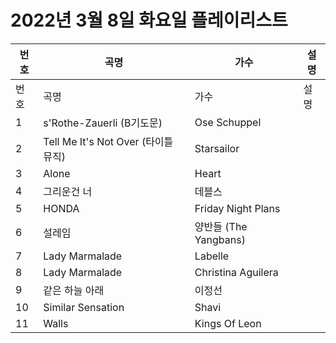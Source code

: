 # 2022년 3월 8일 화요일 플레이리스트

| 번호 | 곡명 | 가수 | 설명 |
|------|------|------|------|
| 번호 | 곡명 | 가수 | 설명 |
| 1 | s'Rothe-Zauerli (B기도문) | Ose Schuppel |  |
| 2 | Tell Me It's Not Over (타이틀 뮤직) | Starsailor |  |
| 3 | Alone | Heart |  |
| 4 | 그리운건 너 | 데블스 |  |
| 5 | HONDA | Friday Night Plans |  |
| 6 | 설레임 | 양반들 (The Yangbans) |  |
| 7 | Lady Marmalade | Labelle |  |
| 8 | Lady Marmalade | Christina Aguilera |  |
| 9 | 같은 하늘 아래 | 이정선 |  |
| 10 | Similar Sensation | Shavi |  |
| 11 | Walls | Kings Of Leon |  |
